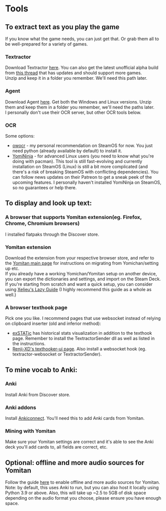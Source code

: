 # Tools

## To extract text as you play the game
If you know what the game needs, you can just get that. Or grab them all to be well-prepared for a variety of games.

### Textractor
Download Textractor [here](https://github.com/Artikash/Textractor). You can also get the latest unofficial alpha build from [this thread](https://github.com/Artikash/Textractor/issues/868) that has updates and should support more games.  
Unzip and keep it in a folder you remember. We'll need this path later.  

### Agent
Download Agent [here](https://github.com/0xDC00/agent). Get both the Windows and Linux versions. Unzip them and keep them in a folder you remember, we'll need the paths later.  
I personally don't use their OCR server, but other OCR tools below.

### OCR
Some options:
- [owocr](https://github.com/AuroraWright/owocr) - my personal recommendation on SteamOS for now. You just need python (already available by default) to install it.
- [YomiNinja](https://github.com/matt-m-o/YomiNinja) - for advanced Linux users (you need to know what you're doing with pacman). This tool is still fast-evolving and currently installation on SteamOS (Linux) is still a bit more complicated (and there's a risk of breaking SteamOS with conflicting dependencies). You can follow news updates on their Patreon to get a sneak peek of the upcoming features.
I personally haven't installed YomiNinja on SteamOS, so no guarantees or help there.  

## To display and look up text:
### A browser that supports Yomitan extension(eg. Firefox, Chrome, Chromium browsers)
I installed flatpaks through the Discover store.

### Yomitan extension
Download the extension from your respective browser store, and refer to the [Yomitan main page](https://github.com/themoeway/yomitan) for instructions on migrating from Yomichan/setting up etc.  
If you already have a working Yomichan/Yomitan setup on another device, you can export the dictionaries and settings, and import on the Steam Deck.  
If you're starting from scratch and want a quick setup, you can consider using [Xelieu's Lazy Guide](https://xelieu.github.io/jp-lazy-guide/setupYomitanOnPC/) (I highly recommend this guide as a whole as well.)

### A browser texthook page
Pick one you like. I recommend pages that use websocket instead of relying on clipboard inserter (old and inferior method):  
- [exSTATic](https://github.com/KamWithK/exSTATic) has historical stats visualization in addition to the texthook page. Remember to install the TextractorSender dll as well as listed in the instructions.
- [Renji-XD's texthooker-ui page](https://github.com/Renji-XD/texthooker-ui). Also install a websocket hook (eg. textractor-websocket or TextractorSender).

## To mine vocab to Anki:
### Anki
Install Anki from Discover store.

### Anki addons
Install [Ankiconnect](https://ankiweb.net/shared/info/2055492159). You'll need this to add Anki cards from Yomitan.

### Mining with Yomitan 
Make sure your Yomitan settings are correct and it's able to see the Anki deck you'll add cards to, all fields are correct, etc.

## Optional: offline and more audio sources for Yomitan
Follow the guide [here](https://github.com/themoeway/local-audio-yomichan) to enable offline and more audio sources for Yomitan.  
Note: by default, this uses Anki to run, but you can also host it locally using Python 3.9 or above. Also, this will take up ~2.5 to 5GB of disk space depending on the audio format you choose, please ensure you have enough space.
